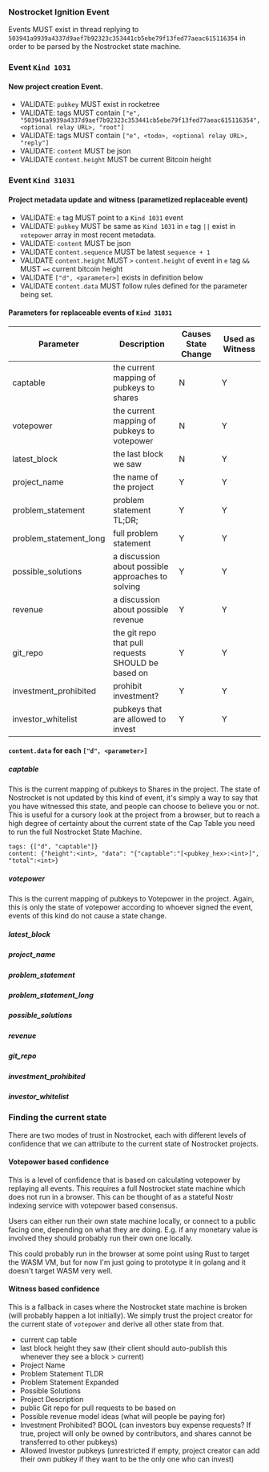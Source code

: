### Nostrocket Ignition Event
Events MUST exist in thread replying to `503941a9939a4337d9aef7b92323c353441cb5ebe79f13fed77aeac615116354` in order to be parsed by the Nostrocket state machine.

### Event `Kind 1031`

#### New project creation Event.   

- VALIDATE: `pubkey` MUST exist in rocketree
- VALIDATE: tags MUST contain `["e", "503941a9939a4337d9aef7b92323c353441cb5ebe79f13fed77aeac615116354", <optional relay URL>, "root"]`
- VALIDATE: tags MUST contain `["e", <todo>, <optional relay URL>, "reply"]`
- VALIDATE: `content` MUST be json
- VALIDATE `content.height` MUST be current Bitcoin height

### Event `Kind 31031`

#### Project metadata update and witness (parametized replaceable event)   

- VALIDATE: `e` tag MUST point to a `Kind 1031` event
- VALIDATE: `pubkey` MUST be same as `Kind 1031` in `e` tag `||` exist in `votepower` array in most recent metadata.
- VALIDATE: `content` MUST be json
- VALIDATE `content.sequence` MUST be latest `sequence + 1` 
- VALIDATE `content.height` MUST `>` `content.height` of event in `e` tag `&&` MUST `=<` current bitcoin height
- VALIDATE `["d", <parameter>]` exists in definition below
- VALIDATE `content.data` MUST follow rules defined for the parameter being set.

#### Parameters for replaceable events of `Kind 31031`

| Parameter <str> | Description | Causes State Change | Used as Witness |
| ------------- | ------------- | ------------------- | ----------- |
| captable      | the current mapping of pubkeys to shares | N | Y |
| votepower     | the current mapping of pubkeys to votepower | N | Y |
| latest_block  | the last block we saw | N | Y |
|  project_name | the name of the project | Y | Y |
| problem_statement | problem statement TL;DR; | Y | Y |
| problem_statement_long | full problem statement | Y | Y |
| possible_solutions | a discussion about possible approaches to solving | Y | Y |
| revenue | a discussion about possible revenue | Y | Y |
| git_repo | the git repo that pull requests SHOULD be based on | Y | Y |
| investment_prohibited | prohibit investment? | Y | Y |
| investor_whitelist | pubkeys that are allowed to invest | Y | Y |
  
#### `content.data` for each `["d", <parameter>]`

##### captable
  This is the current mapping of pubkeys to Shares in the project. The state of Nostrocket is not updated by this kind of event, it's simply a way to say that you have witnessed this state, and people can choose to believe you or not. This is useful for a cursory look at the project from a browser, but to reach a high degree of certainty about the current state of the Cap Table you need to run the full Nostrocket State Machine. 
  
  ```
  tags: {["d", "captable"]}
  content: {"height":<int>, "data": "{"captable":"[<pubkey_hex>:<int>]", "total":<int>}
  ```
  
##### votepower
  This is the current mapping of pubkeys to Votepower in the project. Again, this is only the state of votepower according to whoever signed the event, events of this kind do not cause a state change.
##### latest_block
  
##### project_name
##### problem_statement
##### problem_statement_long
##### possible_solutions
##### revenue
##### git_repo
##### investment_prohibited
##### investor_whitelist

### Finding the current state
There are two modes of trust in Nostrocket, each with different levels of confidence that we can attribute to the current state of Nostrocket projects.

#### Votepower based confidence
This is a level of confidence that is based on calculating votepower by replaying all events. This requires a full Nostrocket state machine which does not run in a browser. This can be thought of as a stateful Nostr indexing service with votepower based consensus. 

Users can either run their own state machine locally, or connect to a public facing one, depending on what they are doing. E.g. if any monetary value is involved they should probably run their own one locally.

This could probably run in the browser at some point using Rust to target the WASM VM, but for now I'm just going to prototype it in golang and it doesn't target WASM very well.
  
#### Witness based confidence  
This is a fallback in cases where the Nostrocket state machine is broken (will probably happen a lot initially).
We simply trust the project creator for the current state of `votepower` and derive all other state from that. 

  
  
  
  
- current cap table
- last block height they saw (their client should auto-publish this whenever they see a block > current)
- Project Name
- Problem Statement TLDR
- Problem Statement Expanded
- Possible Solutions
- Project Description
- public Git repo for pull requests to be based on
- Possible revenue model ideas (what will people be paying for)
- Investment Prohibited? BOOL (can investors buy expense requests? If true, project will only be owned by contributors, and shares cannot be transferred to other pubkeys)
- Allowed Investor pubkeys (unrestricted if empty, project creator can add their own pubkey if they want to be the only one who can invest)
